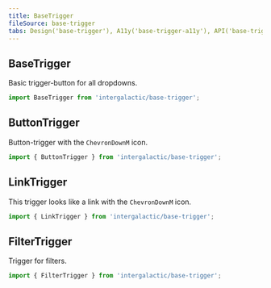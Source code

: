 ```yaml
---
title: BaseTrigger
fileSource: base-trigger
tabs: Design('base-trigger'), A11y('base-trigger-a11y'), API('base-trigger-api'), Example('base-trigger-code'), Changelog('base-trigger-changelog')
---
```


## BaseTrigger

Basic trigger-button for all dropdowns.

```js
import BaseTrigger from 'intergalactic/base-trigger';
```

<TypesView type="BaseTriggerProps" :types={...types} />

## ButtonTrigger

Button-trigger with the `ChevronDownM` icon.

```js
import { ButtonTrigger } from 'intergalactic/base-trigger';
```

<TypesView type="ButtonTriggerProps" :types={...types} />

## LinkTrigger

This trigger looks like a link with the `ChevronDownM` icon.

```js
import { LinkTrigger } from 'intergalactic/base-trigger';
```

<TypesView type="LinkTriggerProps" :types={...types} />

## FilterTrigger

Trigger for filters.

```js
import { FilterTrigger } from 'intergalactic/base-trigger';
```

<TypesView type="FilterTriggerProps" :types={...types} />

<script setup>import { data as types } from '@types.data.ts';</script>